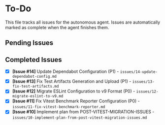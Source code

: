 # To-Do

This file tracks all issues for the autonomous agent. Issues are automatically marked as complete when the agent finishes them.

## Pending Issues


## Completed Issues
- [x] **[Issue #14]** Update Dependabot Configuration (P1) - `issues/14-update-dependabot-config.md`
- [x] **[Issue #13]** Fix Test Artifacts Generation and Upload (P1) - `issues/13-fix-test-artifacts.md`
- [x] **[Issue #12]** Migrate ESLint Configuration to v9 Format (P0) - `issues/12-migrate-eslint-to-v9.md`
- [x] **[Issue #11]** Fix Vitest Benchmark Reporter Configuration (P0) - `issues/11-fix-vitest-benchmark-reporter.md`
- [x] **[Issue #10]** Implement plan from POST-VITEST-MIGRATION-ISSUES - `issues/10-implement-plan-from-post-vitest-migration-issues.md`